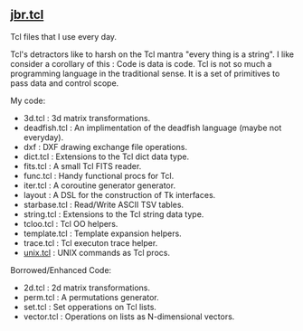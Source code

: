 [jbr.tcl](https://github.com/jbroll/jbr.tcl/wiki)
-------

Tcl files that I use every day.

  Tcl's detractors like to harsh on the Tcl mantra "every thing is a string".  I
  like consider a corollary of this : Code is data is code.  Tcl is not so
  much a programming language in the traditional sense. It is a set of
  primitives to pass data and control scope.


My code:
  * 3d.tcl	: 3d matrix transformations.
  * deadfish.tcl	: An implimentation of the deadfish language (maybe not everyday).
  * dxf		: DXF drawing exchange file operations.
  * dict.tcl	: Extensions to the Tcl dict data type.
  * fits.tcl	: A small Tcl FITS reader.
  * func.tcl	: Handy functional procs for Tcl.
  * iter.tcl	: A coroutine generator generator.
  * layout	: A DSL for the construction of Tk interfaces.
  * starbase.tcl	: Read/Write ASCII TSV tables.
  * string.tcl	: Extensions to the Tcl string data type.
  * tcloo.tcl	: Tcl OO helpers.
  * template.tcl	: Template expansion helpers.
  * trace.tcl	: Tcl executon trace helper.
  * [unix.tcl](https://github.com/jbroll/jbr.tcl/wiki/unix.tcl)	: UNIX commands as Tcl procs.


Borrowed/Enhanced Code:

  * 2d.tcl	: 2d matrix transformations.
  * perm.tcl	: A permutations generator.
  * set.tcl	: Set opperations on Tcl lists.
  * vector.tcl	: Operations on lists as N-dimensional vectors.


